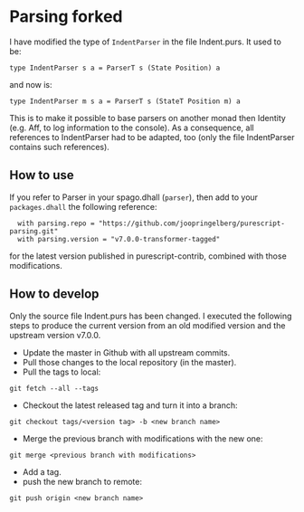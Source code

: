 # Parsing forked
I have modified the type of `IndentParser` in the file Indent.purs. It used to be:

	type IndentParser s a = ParserT s (State Position) a

and now is:

	type IndentParser m s a = ParserT s (StateT Position m) a

This is to make it possible to base parsers on another monad then Identity (e.g. Aff, to log information to the console). As a consequence, all references to IndentParser had to be adapted, too (only the file IndentParser contains such references).

## How to use
If you refer to Parser in your spago.dhall (`parser`), then add to your `packages.dhall` the following reference:

```
  with parsing.repo = "https://github.com/joopringelberg/purescript-parsing.git"
  with parsing.version = "v7.0.0-transformer-tagged"
```

for the latest version published in purescript-contrib, combined with those modifications.

## How to develop
Only the source file Indent.purs has been changed. I executed the following steps to produce the current version from an old modified version and the upstream version v7.0.0.

* Update the master in Github with all upstream commits.
* Pull those changes to the local repository (in the master).
* Pull the tags to local:

```
git fetch --all --tags
```
* Checkout the latest released tag and turn it into a branch:

```
git checkout tags/<version tag> -b <new branch name>
```
* Merge the previous branch with modifications with the new one:

```
git merge <previous branch with modifications>
```
* Add a tag.
* push the new branch to remote:

```
git push origin <new branch name>
```
